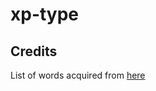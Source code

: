 # xp-type
## Credits
List of words acquired from [here](https://github.com/first20hours/google-10000-english)
